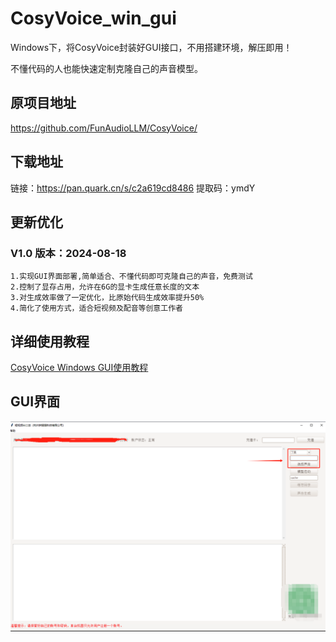 # CosyVoice_win_gui


Windows下，将CosyVoice封装好GUI接口，不用搭建环境，解压即用！

不懂代码的人也能快速定制克隆自己的声音模型。


## 原项目地址
https://github.com/FunAudioLLM/CosyVoice/

## 下载地址

  链接：https://pan.quark.cn/s/c2a619cd8486
  提取码：ymdY


## 更新优化

### V1.0 版本：2024-08-18
    1.实现GUI界面部署,简单适合、不懂代码即可克隆自己的声音，免费测试
    2.控制了显存占用，允许在6G的显卡生成任意长度的文本
    3.对生成效率做了一定优化，比原始代码生成效率提升50%
    4.简化了使用方式，适合短视频及配音等创意工作者

## 详细使用教程

[CosyVoice Windows GUI使用教程](https://hcn68qboga2j.feishu.cn/wiki/TwVSwT3SniWMM0kAJa5cXbcunkh "CosyVoice Windows GUI使用教程")



## GUI界面
![GUI](./images/gui.png "GUI")
